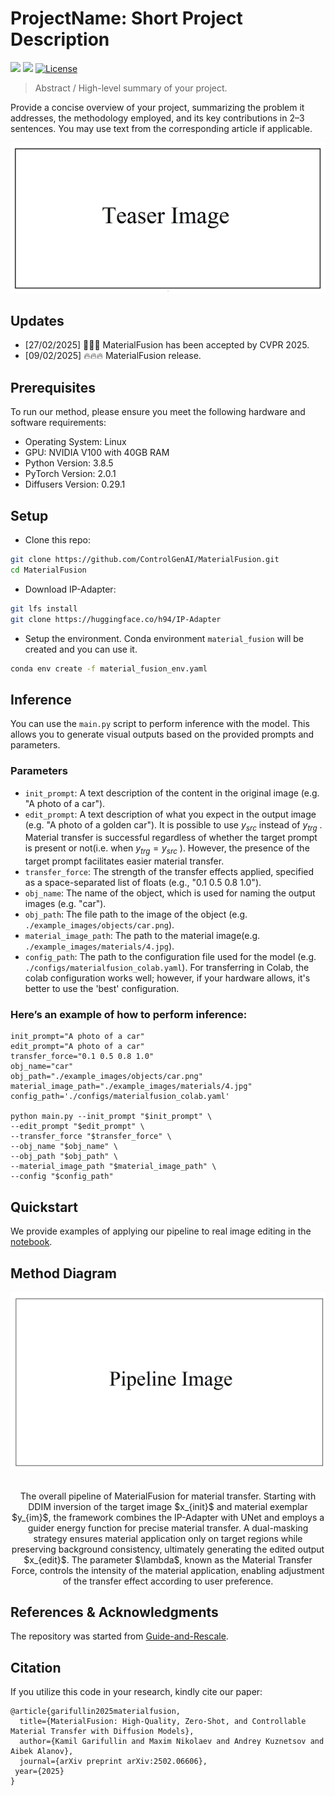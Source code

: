 # ProjectName: Short Project Description

<a href="https://arxiv.org/"><img src="https://img.shields.io/badge/arXiv-2502.06606-b31b1b.svg" height=22.5></a>
<a href="https://colab.research.google.com/"><img src="https://colab.research.google.com/assets/colab-badge.svg" height=22.5></a>
[![License](https://img.shields.io/github/license/AIRI-Institute/al_toolbox)](./LICENSE)


>Abstract / High-level summary of your project.

Provide a concise overview of your project, summarizing the problem it addresses, the methodology employed, and its key contributions in 2–3 sentences. You may use text from the corresponding article if applicable.
>

![image](docs/teaser.JPG)

## Updates

- [27/02/2025] 🎉🎉🎉 MaterialFusion has been accepted by CVPR 2025.
- [09/02/2025] 🔥🔥🔥 MaterialFusion release.

## Prerequisites

To run our method, please ensure you meet the following hardware and software requirements:
- Operating System: Linux
- GPU: NVIDIA V100 with 40GB RAM
- Python Version: 3.8.5
- PyTorch Version: 2.0.1
- Diffusers Version: 0.29.1

## Setup

* Clone this repo:
```bash
git clone https://github.com/ControlGenAI/MaterialFusion.git
cd MaterialFusion
```

* Download IP-Adapter:
```bash
git lfs install
git clone https://huggingface.co/h94/IP-Adapter
```

* Setup the environment. Conda environment `material_fusion` will be created and you can use it.
```bash
conda env create -f material_fusion_env.yaml
```

## Inference

You can use the `main.py` script to perform inference with the model. This allows you to generate visual outputs based on the provided prompts and parameters.

### Parameters 

- `init_prompt`: A text description of the content in the original image (e.g. "A photo of a car").
- `edit_prompt`: A text description of what you expect in the output image (e.g. "A photo of a golden car"). It is possible to use  $y_{src}$  instead of  $y_{trg}$ . Material transfer is successful regardless of whether the target prompt is present or not(i.e. when  $y_{trg}=y_{src}$ ). However, the presence of the target prompt facilitates easier material transfer.
- `transfer_force`: The strength of the transfer effects applied, specified as a space-separated list of floats (e.g., "0.1 0.5 0.8 1.0").
- `obj_name`: The name of the object, which is used for naming the output images (e.g. "car").
- `obj_path`: The file path to the image of the object (e.g. `./example_images/objects/car.png`).
- `material_image_path`: The path to the material image(e.g. `./example_images/materials/4.jpg`).
- `config_path`: The path to the configuration file used for the model (e.g. `./configs/materialfusion_colab.yaml`). For transferring in Colab, the colab configuration works well; however, if your hardware allows, it's better to use the 'best' configuration. 

### Here’s an example of how to perform inference:
```
init_prompt="A photo of a car"                            
edit_prompt="A photo of a car"                            
transfer_force="0.1 0.5 0.8 1.0"                          
obj_name="car"                                            
obj_path="./example_images/objects/car.png"              
material_image_path="./example_images/materials/4.jpg"   
config_path='./configs/materialfusion_colab.yaml' 

python main.py --init_prompt "$init_prompt" \
--edit_prompt "$edit_prompt" \
--transfer_force "$transfer_force" \
--obj_name "$obj_name" \
--obj_path "$obj_path" \
--material_image_path "$material_image_path" \
--config "$config_path"
```

## Quickstart

We provide examples of applying our pipeline to real image editing in the [notebook](example_notebooks/material_transfer.ipynb).

## Method Diagram
<p align="center">
  <img src="docs/pipeline.png" alt="Diagram"/>
  <br>
</p>
<p align="center">
  <br>
The overall pipeline of MaterialFusion for material transfer. Starting with DDIM inversion of the target image $x_{init}$ and material exemplar $y_{im}$, the framework combines the IP-Adapter with UNet and employs a guider energy function for precise material transfer. A dual-masking strategy ensures material application only on target regions while preserving background consistency, ultimately generating the edited output $x_{edit}$. The parameter $\lambda$, known as the Material Transfer Force, controls the intensity of the material application, enabling adjustment of the transfer effect according to user preference.
</p>

## References & Acknowledgments

The repository was started from [Guide-and-Rescale](https://github.com/AIRI-Institute/Guide-and-Rescale).

## Citation

If you utilize this code in your research, kindly cite our paper:
```
@article{garifullin2025materialfusion,
  title={MaterialFusion: High-Quality, Zero-Shot, and Controllable Material Transfer with Diffusion Models},
  author={Kamil Garifullin and Maxim Nikolaev and Andrey Kuznetsov and Aibek Alanov},
  journal={arXiv preprint arXiv:2502.06606},
 year={2025}
}
```